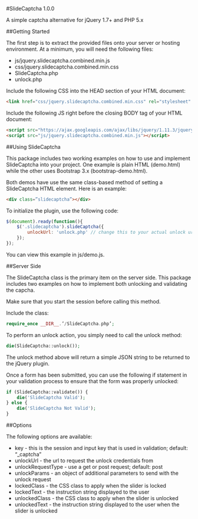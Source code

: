 #SlideCaptcha 1.0.0

A simple captcha alternative for jQuery 1.7+ and PHP 5.x

##Getting Started

The first step is to extract the provided files onto your server or hosting environment. At a minimum, you will need the following files:

 - js/jquery.slidecaptcha.combined.min.js
 - css/jquery.slidecaptcha.combined.min.css
 - SlideCaptcha.php
 - unlock.php

Include the following CSS into the HEAD section of your HTML document:

```html
<link href="css/jquery.slidecaptcha.combined.min.css" rel="stylesheet" type="text/css" />
```

Include the following JS right before the closing BODY tag of your HTML document:

```html
<script src="https://ajax.googleapis.com/ajax/libs/jquery/1.11.3/jquery.min.js"></script>
<script src="js/jquery.slidecaptcha.combined.min.js"></script>
```

##Using SlideCaptcha

This package includes two working examples on how to use and implement SlideCaptcha into your project. One example is plain HTML (demo.html) while the other uses Bootstrap 3.x (bootstrap-demo.html).

Both demos have use the same class-based method of setting a SlideCaptcha HTML element. Here is an example:

```html
<div class=”slidecaptcha”></div>
```

To initialize the plugin, use the following code:

```javascript
$(document).ready(function(){
	$('.slidecaptcha').slideCaptcha({
		unlockUrl: 'unlock.php' // change this to your actual unlock url
	});
});
```

You can view this example in js/demo.js.

##Server Side

The SlideCaptcha class is the primary item on the server side. This package includes two examples on how to implement both unlocking and validating the capcha.

Make sure that you start the session before calling this method.

Include the class:

```php
require_once __DIR__.’/SlideCaptcha.php’;
```

To perform an unlock action, you simply need to call the unlock method:

```php
die(SlideCaptcha::unlock());
```

The unlock method above will return a simple JSON string to be returned to the jQuery plugin.

Once a form has been submitted, you can use the following if statement in your validation process to ensure that the form was properly unlocked:

```php
if (SlideCaptcha::validate()) {
	die('SlideCaptcha Valid');
} else {
	die('SlideCaptcha Not Valid');
}
```

##Options

The following options are available:

* key - this is the session and input key that is used in validation; default: “_captcha”
* unlockUrl - the url to request the unlock credentials from
* unlockRequestType - use a get or post request; default: post
* unlockParams - an object of additional parameters to send with the unlock request
* lockedClass - the CSS class to apply when the slider is locked
* lockedText - the instruction string displayed to the user
* unlockedClass - the CSS class to apply when the slider is unlocked
* unlockedText - the instruction string displayed to the user when the slider is unlocked
